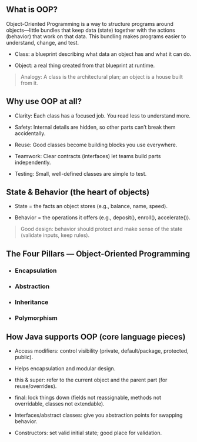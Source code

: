 
##  What is OOP?

Object-Oriented Programming is a way to structure programs around objects—little bundles that keep data (state) together with the actions (behavior) that work on that data.
This bundling makes programs easier to understand, change, and test.

* Class: a blueprint describing what data an object has and what it can do.

* Object: a real thing created from that blueprint at runtime.

> Analogy: A class is the architectural plan; an object is a house built from it.

## Why use OOP at all?

* Clarity: Each class has a focused job. You read less to understand more.

* Safety: Internal details are hidden, so other parts can’t break them accidentally.

* Reuse: Good classes become building blocks you use everywhere.

* Teamwork: Clear contracts (interfaces) let teams build parts independently.

* Testing: Small, well-defined classes are simple to test.

## State & Behavior (the heart of objects)

* State = the facts an object stores (e.g., balance, name, speed).

* Behavior = the operations it offers (e.g., deposit(), enroll(), accelerate()).

> Good design: behavior should protect and make sense of the state (validate inputs, keep rules).

## The Four Pillars — Object-Oriented Programming
* ###  Encapsulation  
* ###  Abstraction  
* ###  Inheritance  
* ###  Polymorphism  

## How Java supports OOP (core language pieces)

* Access modifiers: control visibility (private, default/package, protected, public).
* Helps encapsulation and modular design.

* this & super: refer to the current object and the parent part (for reuse/overrides).

* final: lock things down (fields not reassignable, methods not overridable, classes not extendable).

* Interfaces/abstract classes: give you abstraction points for swapping behavior.

* Constructors: set valid initial state; good place for validation.


